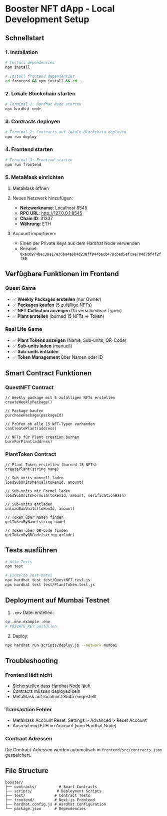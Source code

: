 # Booster NFT dApp - Local Development Setup

## Schnellstart

### 1. Installation
```bash
# Install dependencies
npm install

# Install frontend dependencies
cd frontend && npm install && cd ..
```

### 2. Lokale Blockchain starten
```bash
# Terminal 1: Hardhat Node starten
npx hardhat node
```

### 3. Contracts deployen
```bash
# Terminal 2: Contracts auf lokale Blockchain deployen
npm run deploy
```

### 4. Frontend starten
```bash
# Terminal 3: Frontend starten
npm run frontend
```

### 5. MetaMask einrichten
1. MetaMask öffnen
2. Neues Netzwerk hinzufügen:
   - **Netzwerkname**: Localhost 8545
   - **RPC URL**: http://127.0.0.1:8545
   - **Chain ID**: 31337
   - **Währung**: ETH

3. Account importieren:
   - Einen der Private Keys aus dem Hardhat Node verwenden
   - Beispiel: `0xac0974bec39a17e36ba4a6b4d238ff944bacb478cbed5efcae784d7bf4f2ff80`

## Verfügbare Funktionen im Frontend

### Quest Game
- ✅ **Weekly Packages erstellen** (nur Owner)
- ✅ **Packages kaufen** (5 zufällige NFTs)
- ✅ **NFT Collection anzeigen** (15 verschiedene Typen)
- ✅ **Plant erstellen** (burned 15 NFTs → Token)

### Real Life Game  
- ✅ **Plant Tokens anzeigen** (Name, Sub-units, QR-Code)
- ✅ **Sub-units laden** (manuell)
- ✅ **Sub-units entladen**
- ✅ **Token Management** über Namen oder ID

## Smart Contract Funktionen

### QuestNFT Contract
```solidity
// Weekly package mit 5 zufälligen NFTs erstellen
createWeeklyPackage()

// Package kaufen
purchasePackage(packageId)

// Prüfen ob alle 15 NFT-Typen vorhanden
canCreatePlant(address)

// NFTs für Plant creation burnen
burnForPlant(address)
```

### PlantToken Contract
```solidity
// Plant Token erstellen (burned 15 NFTs)
createPlant(string name)

// Sub-units manuell laden
loadSubUnitsManual(tokenId, amount)

// Sub-units mit Formel laden
loadSubUnitsFormula(tokenId, amount, verificationHash)

// Sub-units entladen
unloadSubUnits(tokenId, amount)

// Token über Namen finden
getTokenByName(string name)

// Token über QR-Code finden
getTokenByQRCode(string qrCode)
```

## Tests ausführen

```bash
# Alle Tests
npm test

# Einzelne Test-Datei
npx hardhat test test/QuestNFT.test.js
npx hardhat test test/PlantToken.test.js
```

## Deployment auf Mumbai Testnet

1. `.env` Datei erstellen:
```bash
cp .env.example .env
# PRIVATE_KEY ausfüllen
```

2. Deploy:
```bash
npx hardhat run scripts/deploy.js --network mumbai
```

## Troubleshooting

### Frontend lädt nicht
- Sicherstellen dass Hardhat Node läuft
- Contracts müssen deployed sein
- MetaMask auf localhost:8545 eingestellt

### Transaction Fehler
- MetaMask Account Reset: Settings > Advanced > Reset Account
- Ausreichend ETH im Account (vom Hardhat Node)

### Contract Adressen
Die Contract-Adressen werden automatisch in `frontend/src/contracts.json` gespeichert.

## File Structure
```
booster/
├── contracts/          # Smart Contracts
├── scripts/           # Deployment Scripts  
├── test/             # Contract Tests
├── frontend/         # Next.js Frontend
├── hardhat.config.js # Hardhat Configuration
└── package.json      # Dependencies
```